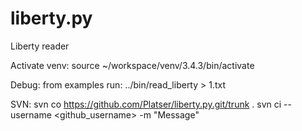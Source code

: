 # liberty.py
Liberty reader


Activate venv:
    source ~/workspace/venv/3.4.3/bin/activate
    
Debug:
    from examples run:
    ../bin/read_liberty > 1.txt
    
SVN:
    svn co https://github.com/Platser/liberty.py.git/trunk .
    svn ci --username <github_username> -m "Message"